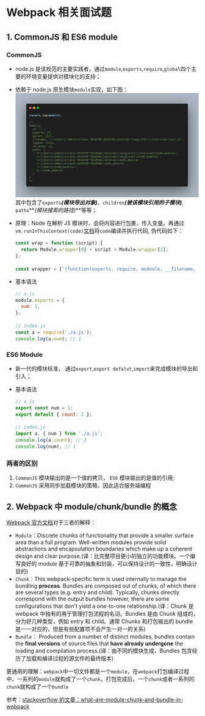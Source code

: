 # Webpack 相关面试题

## 1. CommonJS 和 ES6 module

### CommonJS

- node.js 是该规范的主要实践者，通过`module`,`exports`,`require`,`global`四个主要的环境变量提供对模块化的支持；
- 依赖于 node.js 原生模块`module`实现，如下图：
  ![CommonJS-Module](./images/CommonJS-Module.png)
  其中包含了`exports`**_(模块导出对象)_**、`children`**_(被该模块引用的子模块)_**, `paths`**_(模块搜索的路径)_**等等；
- 原理：Node 在解析 JS 模块时，会将内容进行包裹，传入变量。再通过`vm.runInThisContext(code)`[文档](http://nodejs.cn/api/vm.html#vm_vm_runinthiscontext_code_options)将`code`编译并执行代码, 伪代码如下：

  ```javascript
  const wrap = function (script) {
    return Module.wrapper[0] + script + Module.wrapper[1];
  };

  const wrapper = ['(function(exports, require, modeule, __filename, __dirname){ ', '\n});'];
  ```

- 基本语法

  ```javascript
  // a.js
  module.exports = {
    num: 1,
  };

  // index.js
  const a = require('./a.js');
  console.log(a.num); // 1
  ```

### ES6 Module

- 新一代的模块标准， 通过`export`,`export defalut`,`import`来完成模块的导出和引入；
- 基本语法

  ```javascript
  // a.js
  export const num = 1;
  export default { count: 2 };

  // index.js
  import a, { num } from './a.js';
  console.log(a.count); // 2
  console.log(num); // 1
  ```

### 两者的区别

1. `CommonJS` 模块输出的是一个值的拷贝， `ES6` 模块输出的是值的引用;
2. `CommonJS` 采用同步加载模块的策略，因此适合服务端编程

## 2. Webpack 中 module/chunk/bundle 的概念

[Webpack 官方文档](https://webpack.js.org/glossary/)对于三者的解释：

- `Module`：Discrete chunks of functionality that provide a smaller surface area than a full program. Well-written modules provide solid abstractions and encapsulation boundaries which make up a coherent design and clear purpose.(译：比完整项目更小的独立的功能模块。一个编写良好的 module 基于可靠的抽象和封装，可以保持设计的一致性，明确设计目的)
- `Chunk`：This webpack-specific term is used internally to manage the bundling **process**. Bundles are composed out of chunks, of which there are several types (e.g. entry and child). Typically, chunks directly correspond with the output bundles however, there are some configurations that don't yield a one-to-one relationship.(译：Chunk 是 webpack 中独有的用于管理打包流程的名词。Bundles 是由 Chunk 组成的，分为好几种类型，例如 entry 和 child。通常 Chunks 和打包输出的 bundle 是一一对应的，但是有些配置项不会产生一对一的关系)
- `Bundle`： Produced from a number of distinct modules, bundles contain the **final versions** of source files that **have already undergone** the loading and compilation process.(译：由不同的模块生成，Bundles 包含经历了加载和编译过程的源文件的最终版本)

更通用的理解：`webpack`中一切文件都是一个`module`，在`webpack`打包编译过程中，一系列的`module`就构成了一个`chunk`，打包完成后，一个`chunk`或者一系列的`chunk`就构成了一个`bundle`

参考：[stackoverflow 的文章：what-are-module-chunk-and-bundle-in-webpack](https://stackoverflow.com/questions/42523436/what-are-module-chunk-and-bundle-in-webpack)
